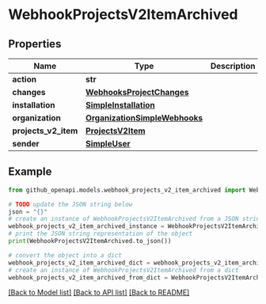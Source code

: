 # WebhookProjectsV2ItemArchived


## Properties

Name | Type | Description | Notes
------------ | ------------- | ------------- | -------------
**action** | **str** |  | 
**changes** | [**WebhooksProjectChanges**](WebhooksProjectChanges.md) |  | 
**installation** | [**SimpleInstallation**](SimpleInstallation.md) |  | [optional] 
**organization** | [**OrganizationSimpleWebhooks**](OrganizationSimpleWebhooks.md) |  | 
**projects_v2_item** | [**ProjectsV2Item**](ProjectsV2Item.md) |  | 
**sender** | [**SimpleUser**](SimpleUser.md) |  | 

## Example

```python
from github_openapi.models.webhook_projects_v2_item_archived import WebhookProjectsV2ItemArchived

# TODO update the JSON string below
json = "{}"
# create an instance of WebhookProjectsV2ItemArchived from a JSON string
webhook_projects_v2_item_archived_instance = WebhookProjectsV2ItemArchived.from_json(json)
# print the JSON string representation of the object
print(WebhookProjectsV2ItemArchived.to_json())

# convert the object into a dict
webhook_projects_v2_item_archived_dict = webhook_projects_v2_item_archived_instance.to_dict()
# create an instance of WebhookProjectsV2ItemArchived from a dict
webhook_projects_v2_item_archived_from_dict = WebhookProjectsV2ItemArchived.from_dict(webhook_projects_v2_item_archived_dict)
```
[[Back to Model list]](../README.md#documentation-for-models) [[Back to API list]](../README.md#documentation-for-api-endpoints) [[Back to README]](../README.md)


